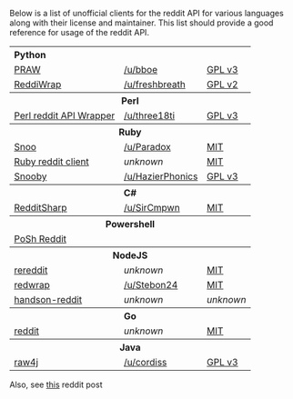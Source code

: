 Below is a list of unofficial clients for the reddit API for various languages along with their license and maintainer. This list should provide a good reference for usage of the reddit API.

<table>
<tbody>
    <tr>
        <th colspan="3" style="text-align: left">Python
    <tr>
        <td><a href="https://github.com/praw-dev/praw">PRAW</a>
        <td><a href="http://www.reddit.com/user/bboe">/u/bboe</a>
        <td><a href="http://opensource.org/licenses/GPL-3.0">GPL v3</a>
    <tr>
        <td><a href="https://github.com/derv82/reddiwrap/">ReddiWrap</a>
        <td><a href="http://www.reddit.com/user/freshbreath">/u/freshbreath</a>
        <td><a href="http://opensource.org/licenses/GPL-2.0">GPL v2</a>

<tbody>
    <tr>
        <th colspan="3">Perl
    <tr>
        <td><a href="https://github.com/three18ti/Reddit.pm">Perl reddit API Wrapper</a>
        <td><a href="http://www.reddit.com/user/three18ti">/u/three18ti</a>
        <td><a href="http://opensource.org/licenses/GPL-3.0">GPL v3</a>

<tbody>
    <tr>
        <th colspan="3">Ruby
    <tr>
        <td><a href="https://github.com/paradox460/snoo">Snoo</a>
        <td><a href="http://www.reddit.com/user/Paradox">/u/Paradox</a>
        <td><a href="http://opensource.org/licenses/MIT">MIT</a>
    <tr>
        <td><a href="https://github.com/jamescook/RubyRedditAPI">Ruby reddit client</a>
        <td><i>unknown</i>
        <td><a href="http://opensource.org/licenses/MIT">MIT</a>
    <tr>
        <td><a href="https://github.com/andkerosine/snooby">Snooby</a>
        <td><a href="http://www.reddit.com/user/HazierPhonics">/u/HazierPhonics</a>
        <td><a href="http://opensource.org/licenses/GPL-3.0">GPL v3</a>
<tbody>
    <tr>
        <th colspan="3">C#
    <tr>
        <td><a href="https://github.com/SirCmpwn/RedditSharp">RedditSharp</a>
        <td><a href="http://reddit.com/user/SirCmpwn">/u/SirCmpwn</a>
        <td><a href="http://opensource.org/licenses/MIT">MIT</a>
<tbody>
    <tr>
        <th colspan="3">Powershell
    <tr>
        <td><a href="https://github.com/davotronic5000/PoSh_Reddit">PoSh Reddit</a>
<tbody>
    <tr>
        <th colspan="3">NodeJS
    <tr>
        <td><a href="https://github.com/chuckpreslar/rereddit">rereddit</a>
        <td><i>unknown</i>
        <td><a href="http://opensource.org/licenses/MIT">MIT</a>
    <tr>
        <td><a href="https://github.com/Stebon24/redwrap">redwrap</a>
        <td><a href="http://www.reddit.com/user/Stebon24">/u/Stebon24</a>
        <td><a href="http://opensource.org/licenses/MIT">MIT</a>
    <tr>
        <td><a href="https://github.com/timisbusy/handson-reddit">handson-reddit</a>
        <td><i>unknown</i>
        <td><i>unknown</i>
<tbody>
    <tr>
        <th colspan="3">Go
    <tr>
        <td><a href="https://github.com/jzelinskie/reddit">reddit</a>
        <td><i>unknown</i>
        <td><a href="http://opensource.org/licenses/MIT">MIT</a>
<tbody>
    <tr>
        <th colspan="3">Java
    <tr>
        <td><a href="https://github.com/corydissinger/raw4j">raw4j</a>
        <td><a href="http://www.reddit.com/user/cordiss">/u/cordiss</a>
        <td><a href="http://opensource.org/licenses/GPL-3.0">GPL v3</a>
</table>

Also, see [this](http://www.reddit.com/r/redditdev/comments/nd521/list_of_existing_reddit_api_wrappers/) reddit post